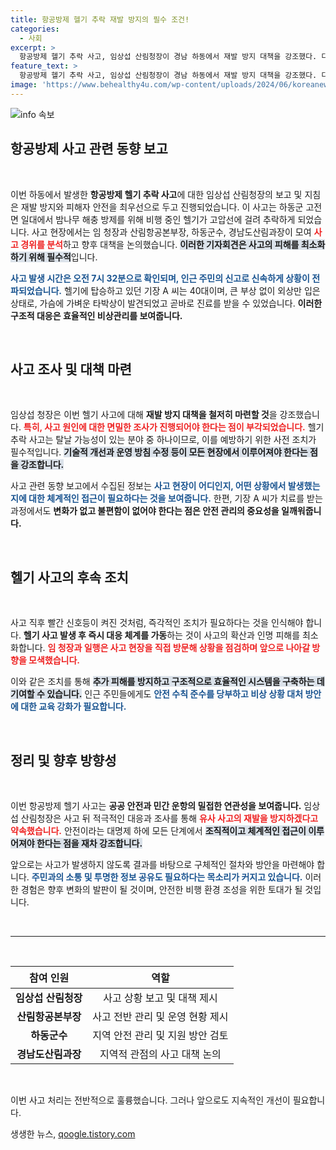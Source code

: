 ```yaml
---
title: 항공방제 헬기 추락 재발 방지의 필수 조건!
categories:
  - 사회
excerpt: >
  항공방제 헬기 추락 사고, 임상섭 산림청장이 경남 하동에서 재발 방지 대책을 강조했다. 다친 기장은 외상 없이 건강 상태 양호, 사고 경위 및 수습 현황에 대한 긴급 보고가 이어졌다.
feature_text: >
  항공방제 헬기 추락 사고, 임상섭 산림청장이 경남 하동에서 재발 방지 대책을 강조했다. 다친 기장은 외상 없이 건강 상태 양호, 사고 경위 및 수습 현황에 대한 긴급 보고가 이어졌다.
image: 'https://www.behealthy4u.com/wp-content/uploads/2024/06/koreanews.jpg'
---
```


<p><img src="https://www.behealthy4u.com/wp-content/uploads/2024/06/koreanews.jpg" alt="info 속보" /></p>

<h2 data-ke-size="size26">항공방제 사고 관련 동향 보고</h2>

<p data-ke-size="size16">&nbsp;</p>

<p>이번 하동에서 발생한 <b>항공방제 헬기 추락 사고</b>에 대한 임상섭 산림청장의 보고 및 지침은 재발 방지와 피해자 안전을 최우선으로 두고 진행되었습니다. 이 사고는 하동군 고전면 일대에서 밤나무 해충 방제를 위해 비행 중인 헬기가 고압선에 걸려 추락하게 되었습니다. 사고 현장에서는 임 청장과 산림항공본부장, 하동군수, 경남도산림과장이 모여 <b><span style="color: #ee2323;">사고 경위를 분석</span></b>하고 향후 대책을 논의했습니다. <b><span style="background-color: #21538527;">이러한 기자회견은 사고의 피해를 최소화하기 위해 필수적</span></b>입니다.</p>

<p><b><span style="color: #1a5490;">사고 발생 시간은 오전 7시 32분으로 확인되며, 인근 주민의 신고로 신속하게 상황이 전파되었습니다.</span></b> 헬기에 탑승하고 있던 기장 A 씨는 40대이며, 큰 부상 없이 외상만 입은 상태로, 가슴에 가벼운 타박상이 발견되었고 곧바로 진료를 받을 수 있었습니다. <b>이러한 구조적 대응은 효율적인 비상관리를 보여줍니다.</b></p>

<p data-ke-size="size16">&nbsp;</p>

<h2 data-ke-size="size26">사고 조사 및 대책 마련</h2>

<p data-ke-size="size16">&nbsp;</p>

<p>임상섭 청장은 이번 헬기 사고에 대해 <b>재발 방지 대책을 철저히 마련할 것</b>을 강조했습니다. <b><span style="color: #ee2323;">특히, 사고 원인에 대한 면밀한 조사가 진행되어야 한다는 점이 부각되었습니다.</span></b> 헬기 추락 사고는 탈날 가능성이 있는 분야 중 하나이므로, 이를 예방하기 위한 사전 조치가 필수적입니다. <b><span style="background-color: #21538527;">기술적 개선과 운영 방침 수정 등이 모든 현장에서 이루어져야 한다는 점을 강조합니다.</span></b></p>

<p>사고 관련 동향 보고에서 수집된 정보는 <b><span style="color: #1a5490;">사고 현장이 어디인지, 어떤 상황에서 발생했는지에 대한 체계적인 접근이 필요하다는 것을 보여줍니다.</span></b> 한편, 기장 A 씨가 치료를 받는 과정에서도 <b>변화가 없고 불편함이 없어야 한다는 점은 안전 관리의 중요성을 일깨워줍니다.</b> </p>

<p data-ke-size="size16">&nbsp;</p>

<h2 data-ke-size="size26">헬기 사고의 후속 조치</h2>

<p data-ke-size="size16">&nbsp;</p>

<p>사고 직후 빨간 신호등이 켜진 것처럼, 즉각적인 조치가 필요하다는 것을 인식해야 합니다. <b>헬기 사고 발생 후 즉시 대응 체계를 가동</b>하는 것이 사고의 확산과 인명 피해를 최소화합니다. <b><span style="color: #ee2323;">임 청장과 일행은 사고 현장을 직접 방문해 상황을 점검하며 앞으로 나아갈 방향을 모색했습니다.</span></b></p>

<p>이와 같은 조치를 통해 <b><span style="background-color: #21538527;">추가 피해를 방지하고 구조적으로 효율적인 시스템을 구축하는 데 기여할 수 있습니다.</span></b> 인근 주민들에게도 <b><span style="color: #1a5490;">안전 수칙 준수를 당부하고 비상 상황 대처 방안에 대한 교육 강화가 필요합니다.</span></b> </p>

<p data-ke-size="size16">&nbsp;</p>

<h2 data-ke-size="size26">정리 및 향후 방향성</h2>

<p data-ke-size="size16">&nbsp;</p>

<p>이번 항공방제 헬기 사고는 <b>공공 안전과 민간 운항의 밀접한 연관성을 보여줍니다.</b> 임상섭 산림청장은 사고 뒤 적극적인 대응과 조사를 통해 <b><span style="color: #ee2323;">유사 사고의 재발을 방지하겠다고 약속했습니다.</span></b> 안전이라는 대명제 하에 모든 단계에서 <b><span style="background-color: #21538527;">조직적이고 체계적인 접근이 이루어져야 한다는 점을 재차 강조합니다.</span></b></p>

<p>앞으로는 사고가 발생하지 않도록 결과를 바탕으로 구체적인 절차와 방안을 마련해야 합니다. <b><span style="color: #1a5490;">주민과의 소통 및 투명한 정보 공유도 필요하다는 목소리가 커지고 있습니다.</span></b> 이러한 경험은 향후 변화의 발판이 될 것이며, 안전한 비행 환경 조성을 위한 토대가 될 것입니다. </p>

<p data-ke-size="size16">&nbsp;</p>

<hr>

<p data-ke-size="size16">&nbsp;</p> 

<table style="width: 100%;">
    <thead>
        <tr style="height: 35px;">
            <th style="text-align: center; height: 35px;"><b>참여 인원</b></th>
            <th style="text-align: center; height: 35px;"><b>역할</b></th>
        </tr>
    </thead>
    <tbody>
        <tr style="height: 30px;">
            <td style="text-align: center; height: 30px;"><b>임상섭 산림청장</b></td>
            <td style="text-align: center; height: 30px;">사고 상황 보고 및 대책 제시</td>
        </tr>
        <tr style="height: 30px;">
            <td style="text-align: center; height: 30px;"><b>산림항공본부장</b></td>
            <td style="text-align: center; height: 30px;">사고 전반 관리 및 운영 현황 제시</td>
        </tr>
        <tr style="height: 30px;">
            <td style="text-align: center; height: 30px;"><b>하동군수</b></td>
            <td style="text-align: center; height: 30px;">지역 안전 관리 및 지원 방안 검토</td>
        </tr>
        <tr style="height: 30px;">
            <td style="text-align: center; height: 30px;"><b>경남도산림과장</b></td>
            <td style="text-align: center; height: 30px;">지역적 관점의 사고 대책 논의</td>
        </tr>
    </tbody>
</table>

<p data-ke-size="size16">&nbsp;</p> 

<p>이번 사고 처리는 전반적으로 훌륭했습니다. 그러나 앞으로도 지속적인 개선이 필요합니다. </p>
생생한 뉴스, <a href="https://qoogle.tistory.com" rel="dofollow">qoogle.tistory.com</a>


